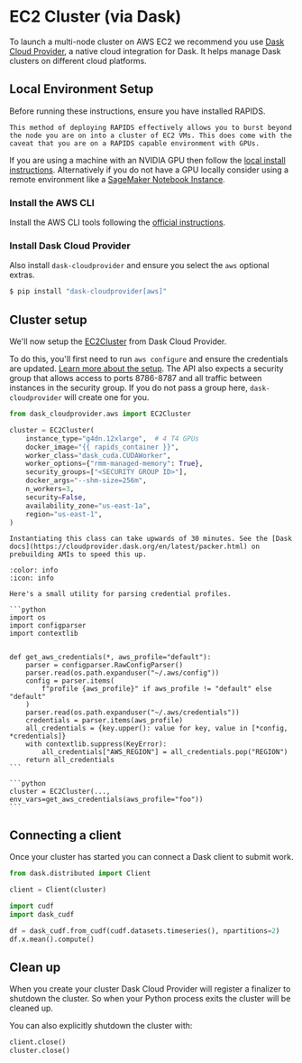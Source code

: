 # EC2 Cluster (via Dask)

To launch a multi-node cluster on AWS EC2 we recommend you use [Dask Cloud Provider](https://cloudprovider.dask.org/en/latest/), a native cloud integration for Dask. It helps manage Dask clusters on different cloud platforms.

## Local Environment Setup

Before running these instructions, ensure you have installed RAPIDS.

```{note}
This method of deploying RAPIDS effectively allows you to burst beyond the node you are on into a cluster of EC2 VMs. This does come with the caveat that you are on a RAPIDS capable environment with GPUs.
```

If you are using a machine with an NVIDIA GPU then follow the [local install instructions](https://docs.rapids.ai/install). Alternatively if you do not have a GPU locally consider using a remote environment like a [SageMaker Notebook Instance](https://docs.aws.amazon.com/sagemaker/latest/dg/nbi.html).

### Install the AWS CLI

Install the AWS CLI tools following the [official instructions](https://docs.aws.amazon.com/cli/latest/userguide/getting-started-install.html).

### Install Dask Cloud Provider

Also install `dask-cloudprovider` and ensure you select the `aws` optional extras.

```bash
$ pip install "dask-cloudprovider[aws]"
```

## Cluster setup

We'll now setup the [EC2Cluster](https://cloudprovider.dask.org/en/latest/aws.html#elastic-compute-cloud-ec2) from Dask Cloud Provider.

To do this, you'll first need to run `aws configure` and ensure the credentials are updated. [Learn more about the setup](https://cloudprovider.dask.org/en/latest/aws.html#authentication). The API also expects a security group that allows access to ports 8786-8787 and all traffic between instances in the security group. If you do not pass a group here, `dask-cloudprovider` will create one for you.

```python
from dask_cloudprovider.aws import EC2Cluster

cluster = EC2Cluster(
    instance_type="g4dn.12xlarge",  # 4 T4 GPUs
    docker_image="{{ rapids_container }}",
    worker_class="dask_cuda.CUDAWorker",
    worker_options={"rmm-managed-memory": True},
    security_groups=["<SECURITY GROUP ID>"],
    docker_args="--shm-size=256m",
    n_workers=3,
    security=False,
    availability_zone="us-east-1a",
    region="us-east-1",
)
```

```{warning}
Instantiating this class can take upwards of 30 minutes. See the [Dask docs](https://cloudprovider.dask.org/en/latest/packer.html) on prebuilding AMIs to speed this up.
```

````{dropdown} If you have non-default credentials you may need to pass your credentials manually.
:color: info
:icon: info

Here's a small utility for parsing credential profiles.

```python
import os
import configparser
import contextlib


def get_aws_credentials(*, aws_profile="default"):
    parser = configparser.RawConfigParser()
    parser.read(os.path.expanduser("~/.aws/config"))
    config = parser.items(
        f"profile {aws_profile}" if aws_profile != "default" else "default"
    )
    parser.read(os.path.expanduser("~/.aws/credentials"))
    credentials = parser.items(aws_profile)
    all_credentials = {key.upper(): value for key, value in [*config, *credentials]}
    with contextlib.suppress(KeyError):
        all_credentials["AWS_REGION"] = all_credentials.pop("REGION")
    return all_credentials
```

```python
cluster = EC2Cluster(..., env_vars=get_aws_credentials(aws_profile="foo"))
```

````

## Connecting a client

Once your cluster has started you can connect a Dask client to submit work.

```python
from dask.distributed import Client

client = Client(cluster)
```

```python
import cudf
import dask_cudf

df = dask_cudf.from_cudf(cudf.datasets.timeseries(), npartitions=2)
df.x.mean().compute()
```

## Clean up

When you create your cluster Dask Cloud Provider will register a finalizer to shutdown the cluster. So when your Python process exits the cluster will be cleaned up.

You can also explicitly shutdown the cluster with:

```python
client.close()
cluster.close()
```

```{relatedexamples}

```
